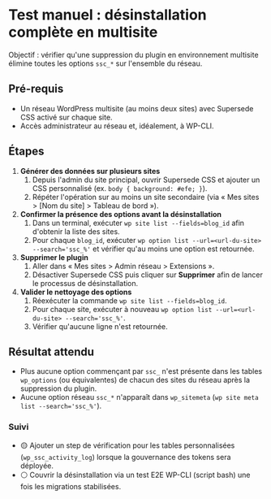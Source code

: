 # Test manuel : désinstallation complète en multisite

Objectif : vérifier qu'une suppression du plugin en environnement multisite élimine toutes les options `ssc_*` sur l'ensemble du réseau.

## Pré-requis

- Un réseau WordPress multisite (au moins deux sites) avec Supersede CSS activé sur chaque site.
- Accès administrateur au réseau et, idéalement, à WP-CLI.

## Étapes

1. **Générer des données sur plusieurs sites**
   1. Depuis l'admin du site principal, ouvrir Supersede CSS et ajouter un CSS personnalisé (ex. `body { background: #efe; }`).
   2. Répéter l'opération sur au moins un site secondaire (via « Mes sites > [Nom du site] > Tableau de bord »).
2. **Confirmer la présence des options avant la désinstallation**
   1. Dans un terminal, exécuter `wp site list --fields=blog_id` afin d'obtenir la liste des sites.
   2. Pour chaque `blog_id`, exécuter `wp option list --url=<url-du-site> --search='ssc_%'` et vérifier qu'au moins une option est retournée.
3. **Supprimer le plugin**
   1. Aller dans « Mes sites > Admin réseau > Extensions ».
   2. Désactiver Supersede CSS puis cliquer sur **Supprimer** afin de lancer le processus de désinstallation.
4. **Valider le nettoyage des options**
   1. Réexécuter la commande `wp site list --fields=blog_id`.
   2. Pour chaque site, exécuter à nouveau `wp option list --url=<url-du-site> --search='ssc_%'`.
   3. Vérifier qu'aucune ligne n'est retournée.

## Résultat attendu

- Plus aucune option commençant par `ssc_` n'est présente dans les tables `wp_options` (ou équivalentes) de chacun des sites du réseau après la suppression du plugin.
- Aucune option réseau `ssc_*` n'apparaît dans `wp_sitemeta` (`wp site meta list --search='ssc_%'`).

### Suivi

- 🟡 Ajouter un step de vérification pour les tables personnalisées (`wp_ssc_activity_log`) lorsque la gouvernance des tokens sera déployée.
- ⚪️ Couvrir la désinstallation via un test E2E WP-CLI (script bash) une fois les migrations stabilisées.
